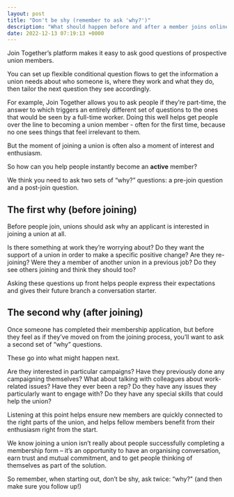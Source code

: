 ```yaml
---
layout: post
title: "Don't be shy (remember to ask 'why?')"
description: "What should happen before and after a member joins online?"
date: 2022-12-13 07:19:13 +0000
---
```


Join Together’s platform makes it easy to ask good questions of prospective union members.

You can set up flexible conditional question flows to get the information a union needs about who someone is, where they
work and what they do, then tailor the next question they see accordingly.

For example, Join Together allows you to ask people if they’re part-time, the answer to which triggers an entirely
different set of questions to the ones that would be seen by a full-time worker. Doing this well helps get people over
the line to becoming a union member - often for the first time, because no one sees things that feel irrelevant to them.

But the moment of joining a union is often also a moment of interest and enthusiasm.

So how can you help people instantly become an **active** member?

We think you need to ask two sets of “why?” questions: a pre-join question and a post-join question.

## The first why (before joining)

Before people join, unions should ask why an applicant is interested in joining a union at all.

Is there something at work they’re worrying about? Do they want the support of a union in order to make a specific
positive change? Are they re-joining? Were they a member of another union in a previous job? Do they see others joining
and think they should too?

Asking these questions up front helps people express their expectations and gives their future branch a conversation
starter.

## The second why (after joining)

Once someone has completed their membership application, but before they feel as if they’ve moved on from the joining
process, you’ll want to ask a second set of “why” questions.

These go into what might happen next.

Are they interested in particular campaigns? Have they previously done any campaigning themselves? What about talking
with colleagues about work-related issues? Have they ever been a rep? Do they have any issues they particularly want to
engage with? Do they have any special skills that could help the union?

Listening at this point helps ensure new members are quickly connected to the right parts of the union, and helps fellow
members benefit from their enthusiasm right from the start.

We know joining a union isn’t really about people successfully completing a membership form – it’s an opportunity to
have an organising conversation, earn trust and mutual commitment, and to get people thinking of themselves as part of
the solution.

So remember, when starting out, don’t be shy, ask twice: “why?" (and then make sure you follow up!)


